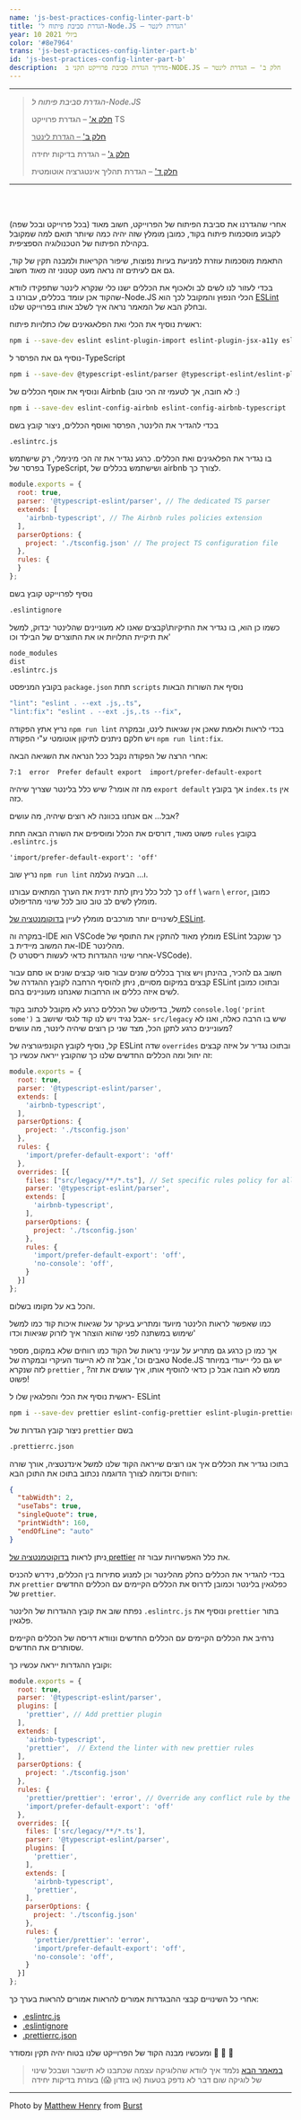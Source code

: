 ```yaml
---
name: 'js-best-practices-config-linter-part-b'
title: 'הגדרת סביבת פיתוח ל-Node.JS – הגדרת לינטר'
year: 10 ביולי 2021
color: '#8e7964'
trans: 'js-best-practices-config-linter-part-b'
id: 'js-best-practices-config-linter-part-b'
description:  מדריך הגדרת סביבת פרוייקט תקני ב-NODE.JS – חלק ב' – הגדרת לינטר
---
```


----
> *הגדרת סביבת פיתוח ל-Node.JS*
>
> [חלק א'](/blog/js-best-practices-config-ts-part-a) – הגדרת פרוייקט TS
>
> <ins>[חלק ב'](/blog/js-best-practices-config-linter-part-b) – הגדרת לינטר</ins>
>
> [חלק ג'](/blog/js-best-practices-config-unit-tests-part-c) – הגדרת בדיקות יחידה
>
> [חלק ד'](/blog/js-best-practices-config-ci-part-d) – הגדרת תהליך אינטגרציה אוטומטית
----

<br>
<br>

אחרי שהגדרנו את סביבת הפיתוח של הפרוייקט, 
חשוב מאוד 
(בכל פרוייקט ובכל שפה)
לקבוע מוסכמות פיתוח בקוד,
כמובן מומלץ שזה יהיה  כמה שיותר תואם למה שמקובל בקהילת הפיתוח של הטכנולוגיה הספציפית.

התאמת מוסכמות עוזרת למניעת בעיות נפוצות, שיפור הקריאות ולמבנה תקין של קוד,
גם אם לעיתים זה נראה מעט קטנוני זה *מאוד* חשוב.

בכדי לעזור לנו 
לשים לב ולאכוף את הכללים ישנו כלי 
שנקרא לינטר שתפקידו לוודא שהקוד אכן עומד בכללים, עבורנו 
ב-Node.JS 
 הכלי הנפוץ והמקובל 
לכך הוא
 [ESLint](https://eslint.org/)
  ובחלק הבא של המאמר נראה איך לשלב אותו בפרוייקט שלנו.

ראשית נוסיף את הכלי ואת הפלאגאינים שלו כתלויות פיתוח:
```bash
npm i --save-dev eslint eslint-plugin-import eslint-plugin-jsx-a11y eslint-plugin-react
```
נוסיף גם את הפרסר ל-TypeScript
```bash
npm i --save-dev @typescript-eslint/parser @typescript-eslint/eslint-plugin 
```
ונוסיף את אוסף הכללים של Airbnb (לא חובה, אך לטעמי זה הכי טוב :)
```bash
npm i --save-dev eslint-config-airbnb eslint-config-airbnb-typescript
```

בכדי להגדיר את הלינטר, הפרסר ואוסף הכללים, 
ניצור קובץ בשם 
```bash
.eslintrc.js
```
 בו נגדיר את הפלאגינים ואת הכללים. 
כרגע נגדיר את זה הכי מינימלי,
 רק שישתמש בפרסר של TypeScript, ושישתמש בכללים של airbnb לצורך כך.

```js
module.exports = {
  root: true,
  parser: '@typescript-eslint/parser', // The dedicated TS parser 
  extends: [
    'airbnb-typescript', // The Airbnb rules policies extension
  ],
  parserOptions: {
    project: './tsconfig.json' // The project TS configuration file 
  },
  rules: {
  }
};
```

נוסיף לפרוייקט קובץ בשם
```bash
.eslintignore
```

  כשמו כן הוא, בו נגדיר את התיקיות\קבצים שאנו לא מעוניינים שהלינטר יבדוק, 
	למשל את תיקיית התלויות או את התוצרים של הבילד וכו'
```bash
node_modules
dist
.eslintrc.js
```

בקובץ המניפסט `package.json` תחת `scripts` נוסיף את השורות הבאות
```bash
"lint": "eslint . --ext .js,.ts",
"lint:fix": "eslint . --ext .js,.ts --fix",
```

נריץ אתץ הפקודה `npm run lint` בכדי לראות ולאמת שאכן אין שגיאות לינט, 
ובמקרה ויש חלקם ניתנים לתיקון אוטומטי ע"י הפקודה `npm run lint:fix`.

אחרי הרצה של הפקודה נקבל ככל הנראה את השגיאה הבאה:
```
7:1  error  Prefer default export  import/prefer-default-export
```

מה זה אומר? שיש כלל בלינטר שצריך שיהיה
`export default` 
אך בקובץ `index.ts` אין כזה.

אבל... 
אם אנחנו בכוונה לא רוצים שיהיה, מה עושים?

פשוט מאוד, דורסים את הכלל ומוסיפים את השורה הבאה תחת `rules` בקובץ `.eslintrc.js`
```
'import/prefer-default-export': 'off'
```

נריץ שוב `npm run lint` ו... הבעיה נעלמה. 

כך לכל כלל ניתן לתת ידנית את הערך המתאים עבורנו `off` \ `warn` \ `error`, כמובן מומלץ לשים לב טוב טוב לכל שינוי מהדיפולט.

לשינויים יותר מורכבים מומלץ לעיין 
[בדוקומנטציה של ESLint](https://eslint.org/docs/user-guide/configuring/configuration-files#using-configuration-files).


במקרה וה-IDE הוא VSCode מומלץ מאוד להתקין את התוסף של ESLint
 כך שנקבל את המשוב מיידית ב-IDE מהלינטר.  
 (אחרי שינוי ההגדרות כדאי לעשות ריסטרט ל-VSCode).

חשוב גם להכיר, 
בהינתן ויש צורך בכללים שונים עבור סוגי קבצים שונים או סתם עבור קבצים במיקום מסויים, 
ניתן להוסיף הרחבה לקובץ ההגדרה של 
ESLint 
ובתוכו כמובן לשים איזה כללים או הרחבות שאנחנו מעוניינים בהם.

למשל, בדיפולט של הכללים כרגע לא מקובל לכתוב בקוד `console.log('print some')` 
אבל נגיד ויש לנו קוד לגסי שיושב ב- `src/legacy` שיש בו הרבה כאלה, 
ואנו לא מעוניינים כרגע לתקן הכל, 
מצד שני כן רוצים שיהיה לינטר, 
מה עושים? 

קל, 
נוסיף לקובץ הקונפיגורציה של ESLint  שדה `overrides`
ובתוכו נגדיר על איזה קבצים זה יחול ומה הכללים החדשים שלנו
כך שהקובץ ייראה עכשיו כך:
```js
module.exports = {
  root: true,
  parser: '@typescript-eslint/parser',
  extends: [
    'airbnb-typescript',
  ],
  parserOptions: {
    project: './tsconfig.json'
  },
  rules: {
    'import/prefer-default-export': 'off'
  },
  overrides: [{
    files: ["src/legacy/**/*.ts"], // Set specific rules policy for all TS files in the src/legacy directory 
    parser: '@typescript-eslint/parser',
    extends: [
      'airbnb-typescript',
    ],
    parserOptions: {
      project: './tsconfig.json'
    },
    rules: {
      'import/prefer-default-export': 'off',
      'no-console': 'off',
    }
  }]
};
```

והכל בא על מקומו בשלום.

כמו שאפשר לראות הלינטר מיועד ומתריע בעיקר על שגיאות איכות קוד כמו למשל שימוש במשתנה לפני שהוא הוצהר 
איך לזרוק שגיאות וכדו' 

אך כמו כן כרגע גם מתריע על ענייני נראות של הקוד כמו רווחים שלא במקום, מספר טאבים 
וכו', 
אבל זה לא הייעוד העיקרי ובמקרה של
Node.JS
יש גם כלי ייעודי במיוחד לזה שנקרא
`prettier`
, ממש לא חובה אבל כן כדאי להוסיף אותו,
איך עושים את זה? פשוט!

ראשית נוסיף את הכלי והפלגאין שלו ל-
ESLint
```bash
npm i --save-dev prettier eslint-config-prettier eslint-plugin-prettier
```

ניצור קובץ הגדרות של `prettier` בשם 
```bash
.prettierrc.json
```

 בתוכו נגדיר את הכללים איך אנו רוצים שייראה הקוד שלנו 
 למשל אינדנטציה, אורך שורה רווחים וכדומה לצורך הדוגמה נכתוב בתוכו את התוכן הבא:
```json
{
  "tabWidth": 2,
  "useTabs": true,
  "singleQuote": true,
  "printWidth": 160,
  "endOfLine": "auto"
}
```

ניתן לראות 
[בדוקוטמנטציה של prettier](https://prettier.io/docs/en/options.html)
 את כלל האפשרויות עבור זה.

בכדי להגדיר את הכללים כחלק מהלינטר 
וכן למנוע סתירות בין הכללים, 
נידרש להכניס את `prettier` כפלגאין בלינטר 
וכמובן לדרוס את הכללים הקיימים עם הכללים החדשים של `prettier`.

נפתח שוב את קובץ ההגדרות של הלינטר `.eslintrc.js`
ונוסיף את `prettier`  בתור פלגאין.

נרחיב את הכללים הקיימים עם הכללים החדשים 
ונוודא דריסה של הכללים הקיימים שסותרים את החדשים.

וקובץ ההגדרות ייראה עכשיו כך:
```js
module.exports = {
  root: true,
  parser: '@typescript-eslint/parser',
  plugins: [
    'prettier', // Add prettier plugin
  ],
  extends: [
    'airbnb-typescript',
    'prettier',  // Extend the linter with new prettier rules
  ],
  parserOptions: {
    project: './tsconfig.json'
  },
  rules: {
    'prettier/prettier': 'error', // Override any conflict rule by the prettier rule and consider all of them as level "error" 
    'import/prefer-default-export': 'off'
  },
  overrides: [{
    files: ['src/legacy/**/*.ts'],
    parser: '@typescript-eslint/parser',
    plugins: [
      'prettier',
    ],
    extends: [
      'airbnb-typescript',
      'prettier',
    ],
    parserOptions: {
      project: './tsconfig.json'
    },
    rules: {
      'prettier/prettier': 'error',
      'import/prefer-default-export': 'off',
      'no-console': 'off',
    }
  }]
};
```

אחרי כל השינויים קבצי ההבגדרות אמורים להראות אמורים להראות בערך כך:
* [.eslintrc.js](https://github.com/haimkastner/js-project-best-practice/blob/main/.eslintrc.js)
* [.eslintignore](https://github.com/haimkastner/js-project-best-practice/blob/main/.eslintignore)
* [.prettierrc.json](https://github.com/haimkastner/js-project-best-practice/blob/main/.prettierrc.json)


ומעכשיו מבנה הקוד של הפרוייקט שלנו בטוח יהיה תקין ומסודר 💪 💪 💪

> [במאמר הבא](/blog/js-best-practices-config-unit-tests-part-c) נלמד איך לוודא שהלוגיקה עצמה שכתבנו לא תישבר ושבכל שינוי של לוגיקה שום דבר לא נדפק בטעות (או בזדון 😱) בעזרת בדיקות יחידה

----

Photo by <a href="https://burst.shopify.com/@matthew_henry?utm_campaign=photo_credit&amp;utm_content=Picture+of+Organized+Pencil+Holder+%E2%80%94+Free+Stock+Photo&amp;utm_medium=referral&amp;utm_source=credit">Matthew Henry</a> from <a href="https://burst.shopify.com/design?utm_campaign=photo_credit&amp;utm_content=Picture+of+Organized+Pencil+Holder+%E2%80%94+Free+Stock+Photo&amp;utm_medium=referral&amp;utm_source=credit">Burst</a>